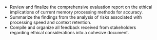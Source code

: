 - Review and finalize the comprehensive evaluation report on the ethical implications of current memory processing methods for accuracy.
- Summarize the findings from the analysis of risks associated with processing speed and context retention.
- Compile and organize all feedback received from stakeholders regarding ethical considerations into a cohesive document.